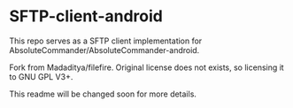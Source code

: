 # SFTP-client-android

This repo serves as a SFTP client implementation for AbsoluteCommander/AbsoluteCommander-android.

Fork from Madaditya/filefire.
Original license does not exists, so licensing it to GNU GPL V3+.

This readme will be changed soon for more details.
